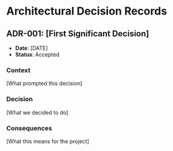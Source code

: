 # Architectural Decision Records

## ADR-001: [First Significant Decision]
- **Date**: [DATE]
- **Status**: Accepted

### Context
[What prompted this decision]

### Decision
[What we decided to do]

### Consequences
[What this means for the project]